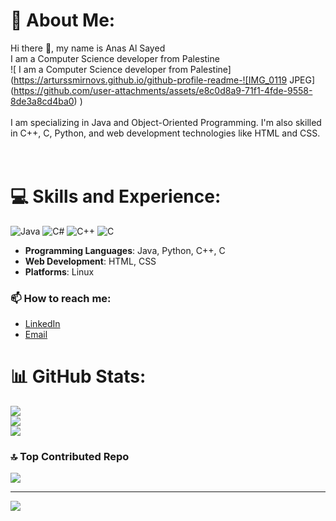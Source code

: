 # 💫 About Me:
Hi there 👋, my name is Anas Al Sayed<br>  I am a Computer Science developer from Palestine<br>![ I am a Computer Science developer from Palestine](https://arturssmirnovs.github.io/github-profile-readme-![IMG_0119 JPEG](https://github.com/user-attachments/assets/e8c0d8a9-71f1-4fde-9558-8de3a8cd4ba0)
)<br><br>I am  specializing in Java and Object-Oriented Programming. I'm also skilled in C++, C, Python, and web development technologies like HTML and CSS.<br><br><br>


# 💻 Skills and Experience:
![Java](https://img.shields.io/badge/java-%23ED8B00.svg?style=flat&logo=openjdk&logoColor=white) ![C#](https://img.shields.io/badge/c%23-%23239120.svg?style=flat&logo=csharp&logoColor=white) ![C++](https://img.shields.io/badge/c++-%2300599C.svg?style=flat&logo=c%2B%2B&logoColor=white) ![C](https://img.shields.io/badge/c-%2300599C.svg?style=flat&logo=c&logoColor=white)
- **Programming Languages**: Java, Python, C++, C
- **Web Development**: HTML, CSS
- **Platforms**: Linux

### 📫 How to reach me:
- [LinkedIn](https://www.linkedin.com/in/anas-al-sayed-97b618305/)
- [Email](anasalsayed14@gmail.com)

# 📊 GitHub Stats:
![](https://github-readme-stats.vercel.app/api?username=Anasalsayed18&theme=transparent&hide_border=false&include_all_commits=false&count_private=false)<br/>
![](https://github-readme-streak-stats.herokuapp.com/?user=Anasalsayed18&theme=transparent&hide_border=false)<br/>
![](https://github-readme-stats.vercel.app/api/top-langs/?username=Anasalsayed18&theme=transparent&hide_border=false&include_all_commits=false&count_private=false&layout=compact)

### 🔝 Top Contributed Repo
![](https://github-contributor-stats.vercel.app/api?username=Anasalsayed18&limit=5&theme=transparent&combine_all_yearly_contributions=true)

---
[![](https://visitcount.itsvg.in/api?id=Anasalsayed18&icon=0&color=0)](https://visitcount.itsvg.in)
<!-- Proudly created with GPRM ( https://gprm.itsvg.in ) -->
